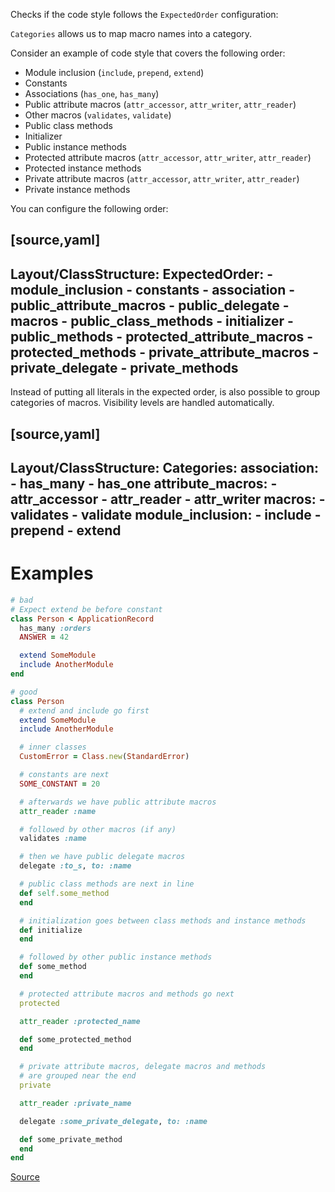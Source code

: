 
Checks if the code style follows the `ExpectedOrder` configuration:

`Categories` allows us to map macro names into a category.

Consider an example of code style that covers the following order:

* Module inclusion (`include`, `prepend`, `extend`)
* Constants
* Associations (`has_one`, `has_many`)
* Public attribute macros (`attr_accessor`, `attr_writer`, `attr_reader`)
* Other macros (`validates`, `validate`)
* Public class methods
* Initializer
* Public instance methods
* Protected attribute macros (`attr_accessor`, `attr_writer`, `attr_reader`)
* Protected instance methods
* Private attribute macros (`attr_accessor`, `attr_writer`, `attr_reader`)
* Private instance methods

You can configure the following order:

[source,yaml]
----
 Layout/ClassStructure:
   ExpectedOrder:
     - module_inclusion
     - constants
     - association
     - public_attribute_macros
     - public_delegate
     - macros
     - public_class_methods
     - initializer
     - public_methods
     - protected_attribute_macros
     - protected_methods
     - private_attribute_macros
     - private_delegate
     - private_methods
----

Instead of putting all literals in the expected order, is also
possible to group categories of macros. Visibility levels are handled
automatically.

[source,yaml]
----
 Layout/ClassStructure:
   Categories:
     association:
       - has_many
       - has_one
     attribute_macros:
       - attr_accessor
       - attr_reader
       - attr_writer
     macros:
       - validates
       - validate
     module_inclusion:
       - include
       - prepend
       - extend
----

# Examples

```ruby
# bad
# Expect extend be before constant
class Person < ApplicationRecord
  has_many :orders
  ANSWER = 42

  extend SomeModule
  include AnotherModule
end

# good
class Person
  # extend and include go first
  extend SomeModule
  include AnotherModule

  # inner classes
  CustomError = Class.new(StandardError)

  # constants are next
  SOME_CONSTANT = 20

  # afterwards we have public attribute macros
  attr_reader :name

  # followed by other macros (if any)
  validates :name

  # then we have public delegate macros
  delegate :to_s, to: :name

  # public class methods are next in line
  def self.some_method
  end

  # initialization goes between class methods and instance methods
  def initialize
  end

  # followed by other public instance methods
  def some_method
  end

  # protected attribute macros and methods go next
  protected

  attr_reader :protected_name

  def some_protected_method
  end

  # private attribute macros, delegate macros and methods
  # are grouped near the end
  private

  attr_reader :private_name

  delegate :some_private_delegate, to: :name

  def some_private_method
  end
end
```

[Source](http://www.rubydoc.info/gems/rubocop/RuboCop/Cop/Layout/ClassStructure)